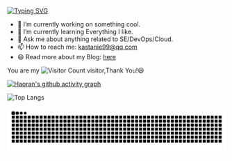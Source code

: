 [![Typing SVG](https://readme-typing-svg.herokuapp.com?font=Fira+Code&size=25&duration=4000&pause=2000&random=false&width=435&lines=Hi+there+%F0%9F%91%8B%2C+I'm+Haoran)](https://git.io/typing-svg)
<!-- [![Yang Haoran's GitHub stats](https://github-readme-stats.vercel.app/api?username=0YHR0)](https://github.com/anuraghazra/github-readme-stats)
-->




- 🔭 I’m currently working on something cool.
- 🌱 I’m currently learning Everything I like.
- 💬 Ask me about anything related to SE/DevOps/Cloud.
- 📫 How to reach me: kastanie99@qq.com
- 😄 Read more about my Blog: [here](http://www.kastanie.top/)


You are my ![Visitor Count](https://profile-counter.glitch.me/0YHR0/count.svg) visitor,Thank You!😆

[![Haoran's github activity graph](https://github-readme-activity-graph.vercel.app/graph?username=0YHR0&theme=dracula)](https://github.com/ashutosh00710/github-readme-activity-graph)

![Top Langs](https://github-readme-stats.vercel.app/api/top-langs/?username=0YHR0&layout=compact&theme=tokyonight)

![](https://raw.githubusercontent.com/0YHR0/0YHR0/main/dist/github-contribution-grid-snake.svg)
